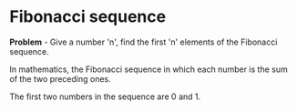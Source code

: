 # Fibonacci sequence
**Problem** - Give a number 'n', find the first 'n' elements of the Fibonacci sequence.

In mathematics, the Fibonacci sequence in which each number is the sum of the two preceding ones.

The first two numbers in the sequence are 0 and 1.
